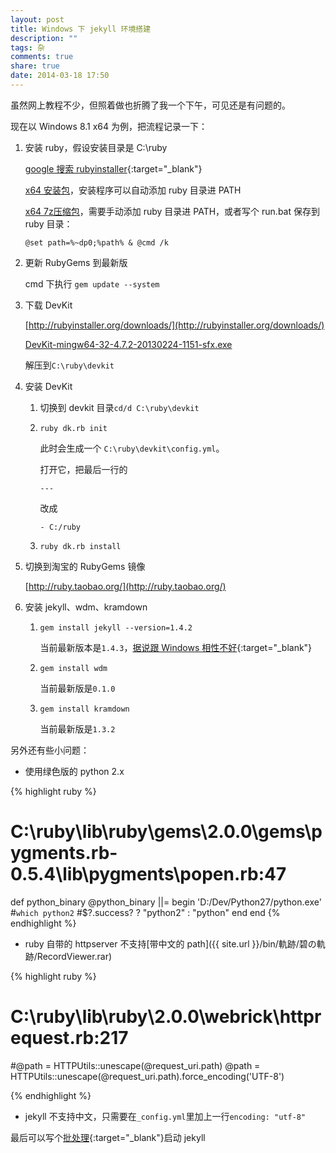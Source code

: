 ```yaml
---
layout: post
title: Windows 下 jekyll 环境搭建
description: ""
tags: 杂
comments: true
share: true
date: 2014-03-18 17:50
---
```


虽然网上教程不少，但照着做也折腾了我一个下午，可见还是有问题的。

现在以 Windows 8.1 x64 为例，把流程记录一下：

1. 安装 ruby，假设安装目录是 C:\ruby

    [google 搜索 rubyinstaller](https://www.google.com/search?ie=UTF-8&q=rubyinstaller){:target="_blank"}

    [x64 安装包](http://dl.bintray.com/oneclick/rubyinstaller/rubyinstaller-2.0.0-p451-x64.exe?direct)，安装程序可以自动添加 ruby 目录进 PATH

    [x64 7z压缩包](http://dl.bintray.com/oneclick/rubyinstaller/ruby-2.0.0-p451-x64-mingw32.7z?direct)，需要手动添加 ruby 目录进 PATH，或者写个 run.bat 保存到 ruby 目录：

    `@set path=%~dp0;%path% & @cmd /k`

2. 更新 RubyGems 到最新版

    cmd 下执行 `gem update --system`

3. 下载 DevKit

    [http://rubyinstaller.org/downloads/](http://rubyinstaller.org/downloads/)

    [DevKit-mingw64-32-4.7.2-20130224-1151-sfx.exe](http://cdn.rubyinstaller.org/archives/devkits/DevKit-mingw64-32-4.7.2-20130224-1151-sfx.exe)

    解压到`C:\ruby\devkit`

4. 安装 DevKit

    1. 切换到 devkit 目录`cd/d C:\ruby\devkit`

    2. `ruby dk.rb init`

        此时会生成一个 `C:\ruby\devkit\config.yml`。

        打开它，把最后一行的

        `---`

        改成

        `- C:/ruby`

    3. `ruby dk.rb install`

5. 切换到淘宝的 RubyGems 镜像

    [http://ruby.taobao.org/](http://ruby.taobao.org/)

6. 安装 jekyll、wdm、kramdown

    1. `gem install jekyll --version=1.4.2`

        当前最新版本是`1.4.3`，[据说跟 Windows 相性不好](http://stackoverflow.com/questions/21137096/jekyll-error-running-jekyll-serve){:target="_blank"}

    2. `gem install wdm`

        当前最新版是`0.1.0`

    3. `gem install kramdown`

        当前最新版是`1.3.2`


另外还有些小问题：

* 使用绿色版的 python 2.x

{% highlight ruby %}
# C:\ruby\lib\ruby\gems\2.0.0\gems\pygments.rb-0.5.4\lib\pygments\popen.rb:47

def python_binary
  @python_binary ||= begin
    'D:/Dev/Python27/python.exe'
    #`which python2`
    #$?.success? ? "python2" : "python"
  end
end
{% endhighlight %}

* ruby 自带的 httpserver 不支持[带中文的 path]({{ site.url }}/bin/軌跡/碧の軌跡/RecordViewer.rar)

{% highlight ruby %}
# C:\ruby\lib\ruby\2.0.0\webrick\httprequest.rb:217

#@path = HTTPUtils::unescape(@request_uri.path)
@path = HTTPUtils::unescape(@request_uri.path).force_encoding('UTF-8')

{% endhighlight %}

* jekyll 不支持中文，只需要在`_config.yml`里加上一行`encoding: "utf-8"`

最后可以写个[批处理](https://github.com/Arianrhod/Arianrhod.github.io/blob/master/start.bat){:target="_blank"}启动 jekyll

